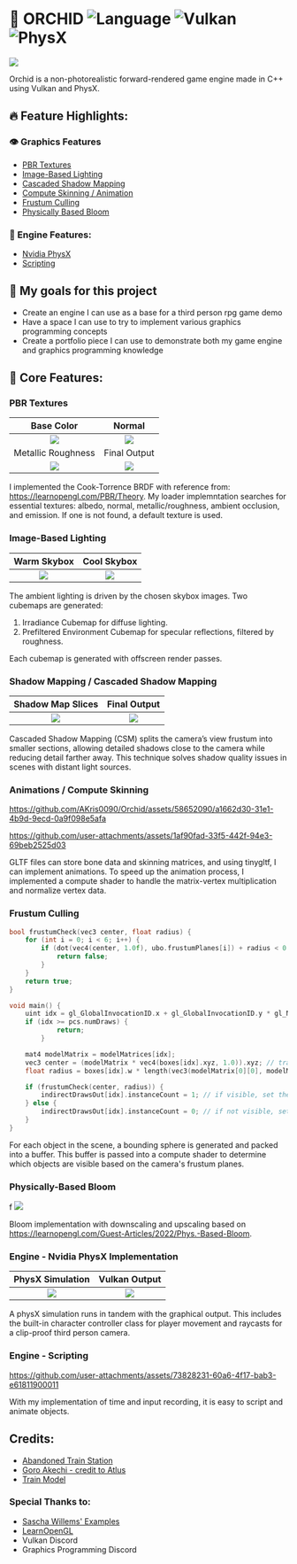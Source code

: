 # 🌸 ORCHID ![Language](https://img.shields.io/badge/Language-C%2B%2B-blue) ![Vulkan](https://img.shields.io/badge/API-Vulkan-red) ![PhysX](https://img.shields.io/badge/Physics-PhysX-yellow) 
![](README_IMAGES/Finals/main.png)  

Orchid is a non-photorealistic forward-rendered game engine made in C++ using Vulkan and PhysX. 

## 🔥 Feature Highlights:
### 👁️ Graphics Features
- [PBR Textures](#PBR-Textures)
- [Image-Based Lighting](#Image-Based-Lighting)
- [Cascaded Shadow Mapping](#Shadow-Mapping--Cascaded-Shadow-Mapping)
- [Compute Skinning / Animation](#Animations--Compute-Skinning)
- [Frustum Culling](#Frustum-Culling)
- [Physically Based Bloom](#Physically-Based-Bloom)
### 🔨 Engine Features:
- [Nvidia PhysX](#Engine---Nvidia-PhysX-Implementation)
- [Scripting](#Engine---Scripting)

## 🎯 My goals for this project
* Create an engine I can use as a base for a third person rpg game demo
* Have a space I can use to try to implement various graphics programming concepts
* Create a portfolio piece I can use to demonstrate both my game engine and graphics programming knowledge

## 🌟 Core Features:

### PBR Textures
|                                                     Base Color                                                  |                                                     Normal                                                                    |
| :-------------------------------------------------------------------------------------------------------------: | :---------------------------------------------------------------------------------------------------------------------------: |
|                                      ![](README_IMAGES/pbr/basecolor.png)                                       |                                          ![](README_IMAGES/pbr/normal.png)                                                    |
|                                                     Metallic Roughness                                          |                                                     Final Output                                                              |
|                                      ![](README_IMAGES/pbr/metallicroughness.png)                               |                                          ![](README_IMAGES/pbr/combined.png)                                                  |

I implemented the Cook-Torrence BRDF with reference from: https://learnopengl.com/PBR/Theory. My loader implemntation searches for essential textures: albedo, normal, metallic/roughness, ambient occlusion, and emission. If one is not found, a default texture is used. 

### Image-Based Lighting
|                                      Warm Skybox                         |                     Cool Skybox                                          |
| :----------------------------------------------------------------------: | :----------------------------------------------------------------------: |
|                   ![](README_IMAGES/IBL/blaze.png)                       |                    ![](README_IMAGES/IBL/sky.png)                        |

The ambient lighting is driven by the chosen skybox images. Two cubemaps are generated:

1. Irradiance Cubemap for diffuse lighting.
2. Prefiltered Environment Cubemap for specular reflections, filtered by roughness.

Each cubemap is generated with offscreen render passes.

### Shadow Mapping / Cascaded Shadow Mapping

|                              Shadow Map Slices              |          Final Output                                 |
| :---------------------------------------------------------: | :---------------------------------------------------: |
|                   ![](README_IMAGES/CSM/combined.png)       |           ![](README_IMAGES/CSM/YvUQO8.png)           |

Cascaded Shadow Mapping (CSM) splits the camera’s view frustum into smaller sections, allowing detailed shadows close to the camera while reducing detail farther away. This technique solves shadow quality issues in scenes with distant light sources.

### Animations / Compute Skinning

https://github.com/AKris0090/Orchid/assets/58652090/a1662d30-31e1-4b9d-9ecd-0a9f098e5afa

https://github.com/user-attachments/assets/1af90fad-33f5-442f-94e3-69beb2525d03

GLTF files can store bone data and skinning matrices, and using tinygltf, I can implement animations. To speed up the animation process, I implemented a compute shader to handle the matrix-vertex multiplication and normalize vertex data.

### Frustum Culling

```cpp
bool frustumCheck(vec3 center, float radius) {
	for (int i = 0; i < 6; i++) {
		if (dot(vec4(center, 1.0f), ubo.frustumPlanes[i]) + radius < 0.0) { // check center+radius against each plane
			return false;
		}
	}
	return true;
}

void main() {
   	uint idx = gl_GlobalInvocationID.x + gl_GlobalInvocationID.y * gl_NumWorkGroups.x * gl_WorkGroupSize.x;
	if (idx >= pcs.numDraws) {
        	return;
    	}

	mat4 modelMatrix = modelMatrices[idx];
	vec3 center = (modelMatrix * vec4(boxes[idx].xyz, 1.0)).xyz; // transform bounding sphere into world space
	float radius = boxes[idx].w * length(vec3(modelMatrix[0][0], modelMatrix[1][0], modelMatrix[2][0])); // scale bounding sphere radius into world space

   	if (frustumCheck(center, radius)) {
		indirectDrawsOut[idx].instanceCount = 1; // if visible, set the draw instance count to 1
	} else {
		indirectDrawsOut[idx].instanceCount = 0; // if not visible, set the draw instance count to 1
	}
}
```

For each object in the scene, a bounding sphere is generated and packed into a buffer. This buffer is passed into a compute shader to determine which objects are visible based on the camera's frustum planes.

### Physically-Based Bloom
f
![](README_IMAGES/bloom/bloom.png)

Bloom implementation with downscaling and upscaling based on https://learnopengl.com/Guest-Articles/2022/Phys.-Based-Bloom. 

### Engine - Nvidia PhysX Implementation
|                              PhysX Simulation               |          Vulkan Output                                |
| :---------------------------------------------------------: | :---------------------------------------------------: |
|                   ![](README_IMAGES/physics/PVD.png)        |           ![](README_IMAGES/Finals/main.png)          |

A physX simulation runs in tandem with the graphical output. This includes the built-in character controller class for player movement and raycasts for a clip-proof third person camera.

### Engine - Scripting

https://github.com/user-attachments/assets/73828231-60a6-4f17-bab3-e61811900011

With my implementation of time and input recording, it is easy to script and animate objects.

## Credits:
* [Abandoned Train Station](https://sketchfab.com/3d-models/abandoned-underground-train-station-86cce05689704587ad295b49205304a8)
* [Goro Akechi - credit to Atlus](https://sketchfab.com/3d-models/goro-akechi-winter-elite-persona-5-8220905479194d749fc81feafe1ec80d)
* [Train Model](https://sketchfab.com/3d-models/free-subway-station-r46-subway-ae5aadde1c6f48a19b32b309417a669b)

### Special Thanks to:
* [Sascha Willems' Examples](https://github.com/SaschaWillems/Vulkan/tree/master/examples)
* [LearnOpenGL](https://learnopengl.com/)
* Vulkan Discord
* Graphics Programming Discord
